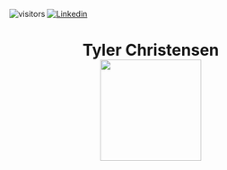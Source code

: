 ![visitors](https://visitor-badge.glitch.me/badge?page_id=${Tylerchristensen100}.${Tylerchristensen100.github.io})
[![Linkedin](https://img.shields.io/badge/linked-in-369?style=flat-square&logo=linkedin&logoColor=white&color=blue)](https://www.linkedin.com/in/tyler-c-83900b11b/)



<h1 align="center">Tyler Christensen

<div align="center">
<img height="180em" src="https://github-readme-stats.vercel.app/api?username=Tylerchristensen100&show_icons=true&hide_border=true&&count_private=true&include_all_commits=true" />


  
